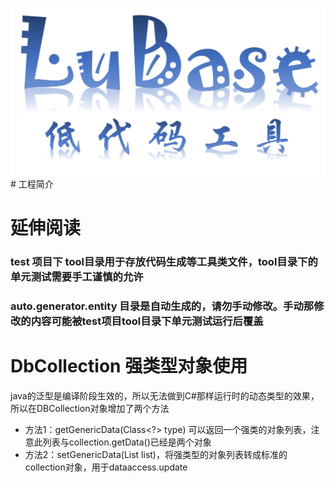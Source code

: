 ![输入图片说明](64E897A7-869C-4781-A6B2-A50A54B2BDC0.png)# 工程简介

# 延伸阅读
### test 项目下 tool目录用于存放代码生成等工具类文件，tool目录下的单元测试需要手工谨慎的允许
### auto.generator.entity 目录是自动生成的，请勿手动修改。手动那修改的内容可能被test项目tool目录下单元测试运行后覆盖

# DbCollection 强类型对象使用
java的泛型是编译阶段生效的，所以无法做到C#那样运行时的动态类型的效果，所以在DBCollection对象增加了两个方法
* 方法1：getGenericData(Class<?> type) 可以返回一个强类的对象列表，注意此列表与collection.getData()已经是两个对象
* 方法2：setGenericData(List<T extends DBEntity> list)，将强类型的对象列表转成标准的collection对象，用于dataaccess.update